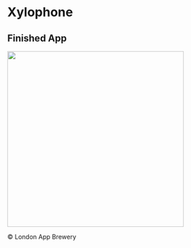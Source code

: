# Xylophone

## Finished App
<img src="https://github.com/londonappbrewery/Images/blob/master/Xylophone.png" width="400">

© London App Brewery
